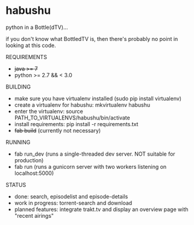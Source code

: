 # habushu
python in a Bottle(dTV)...

if you don't know what BottledTV is, then there's probably no point in looking at this code. 

REQUIREMENTS
 - ~~java >= 7~~
 - python >= 2.7 && < 3.0

BUILDING
 - make sure you have virtualenv installed (sudo pip install virtualenv)
 - create a virtualenv for habushu: mkvirtualenv habushu
 - enter the virtualenv: source PATH_TO_VIRTUALENVS/habushu/bin/activate
 - install requirements: pip install -r requirements.txt 
 - ~~fab build~~ (currently not necessary)

RUNNING
 - fab run_dev (runs a single-threaded dev server. NOT suitable for production)
 - fab run (runs a gunicorn server with two workers listening on localhost:5000)

STATUS
 - done: search, episodelist and episode-details
 - work in progress: torrent-search and download
 - planned features: integrate trakt.tv and display an overview page with "recent airings"
